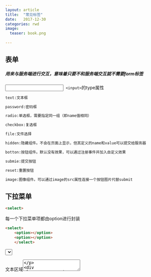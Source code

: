 ```yaml
---
layout: article
title:  "常见标签"
date:   2017-12-30 
categories: rwd
image:
  teaser: book.png
  
---
```




## 表单<form>

##### 用来与服务端进行交互，意味着只要不和服务端交互就不需要form标签

<input>```
<input>```的type属性
```html
text:文本框

password:密码框

radio:单选框，需要指定同一组（即name值相同）

checkbox:复选框

file:文件选择

hidden:隐藏组件。不会在页面上显示，但其定义的name和value可以提交给服务器

botton:按钮组件。默认没有效果，可以通过注册事件并加入自定义效果

submie:提交按钮

reset:重置按钮

image:图像组件。可以通过image的src属性连接一个按钮图片代替submit
```
## 下拉菜单
```html
<select>
```
每一个下拉菜单项都由option进行封装

```html
<select>
    <option></option>
    <option></option>
    </select>
```

<select>
    <option></option>
    <option></option>
    </select>

文本区域<textarea>
```html
<textarea>
```



## 表格
```
<table>
  <tbody>
    <tr>
      <td></td>
      <td></td>
    </tr>
  </tbody>
</table>
```
<table>
  <tbody>
    <tr>
      <td></td>
      <td></td>
    </tr>
  </tbody>
</table>


## form标签常见属性

action

method(get和post)

get和post区别:

get会将提交的数据显示在浏览器的地址栏上，post则不会

get提交的数据的体积受地址栏的限制（即不能超过地址栏的长度），post没有这种限制

get对于敏感信息不安全（如用户名和密码），post安全

get会将提交的信息封装在请求行，即http消息头之前，post会将提交信息封装在数据何体中，即http消息头之后的空行后

对于服务器来说：

表单form提交数据尽量用post，因为涉及到编码问题。tomcat服务端默认的解码是ISO8859-1

对于post提交的中文，在服务端可以直接使用setCharacterEncoding("gbk")就可以解决。而对于get提交的中文，在服务端只能通过ISO8859-1将数据编码一次，再通过指定的码表（如GBK）解码。
